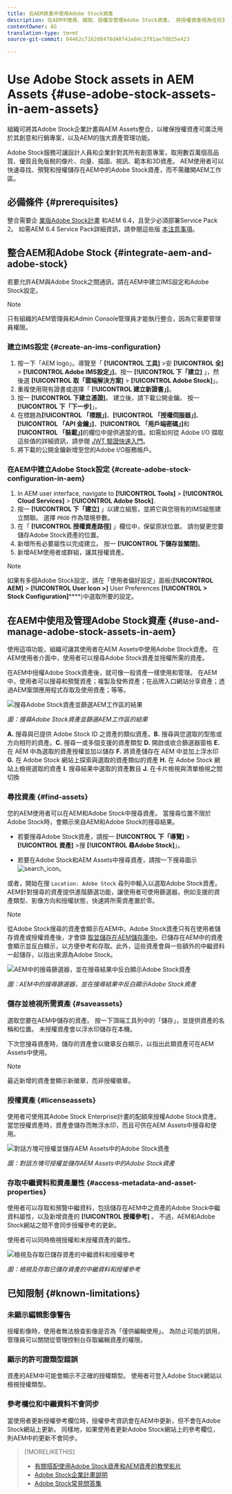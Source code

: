 ```yaml
---
title: 在AEM資產中使用Adobe Stock資產
description: 在AEM中搜尋、擷取、授權及管理Adobe Stock資產。 將授權資產視為任何其他AEM資產。
contentOwner: AG
translation-type: tm+mt
source-git-commit: 04462c7162d8478d48f41e84c2f91ae7d025e423

---
```



# Use Adobe Stock assets in AEM Assets {#use-adobe-stock-assets-in-aem-assets}

組織可將其Adobe Stock企業計畫與AEM Assets整合，以確保授權資產可廣泛用於其創意和行銷專案，以及AEM的強大資產管理功能。

Adobe Stock服務可讓設計人員和企業針對其所有創意專案，取用數百萬個高品質、優質且免版稅的像片、向量、插圖、視訊、範本和3D資產。 AEM使用者可以快速尋找、預覽和授權儲存在AEM中的Adobe Stock資產，而不需離開AEM工作區。

## 必備條件 {#prerequisites}

整合需要企 [業版Adobe Stock計畫](https://stockenterprise.adobe.com/) 和AEM 6.4，且至少必須部署Service Pack 2。 如需AEM 6.4 Service Pack詳細資訊，請參閱這些版 [本注意事項](/help/release-notes/sp-release-notes.md)。

## 整合AEM和Adobe Stock {#integrate-aem-and-adobe-stock}

若要允許AEM與Adobe Stock之間通訊，請在AEM中建立IMS設定和Adobe Stock設定。

>[!NOTE]
>
>只有組織的AEM管理員和Admin Console管理員才能執行整合，因為它需要管理員權限。

### 建立IMS設定 {#create-an-ims-configuration}

1. 按一下「AEM logo」。導覽至「 **[!UICONTROL 工具]** >安 **[!UICONTROL 全]** > **[!UICONTROL Adobe IMS設定」]**。按一 **[!UICONTROL 下「建立]** 」，然後選 **[!UICONTROL 取「雲端解決方案]** > **[!UICONTROL Adobe Stock]**」。
1. 重複使用現有證書或選擇「 **[!UICONTROL 建立新證書」]**。
1. 按一 **[!UICONTROL 下建立憑證]**。 建立後，請下載公開金鑰。 按一 **[!UICONTROL 下「下一步]**」。
1. 在標題為&#x200B;**[!UICONTROL 「標題」]**、**[!UICONTROL 「授權伺服器」]**、**[!UICONTROL 「API 金鑰」]**、**[!UICONTROL 「用戶端密碼」]**&#x200B;和&#x200B;**[!UICONTROL 「裝載」]**&#x200B;的欄位中提供適當的值。如需如何從 Adobe I/O 擷取這些值的詳細資訊，請參閱 [JWT 驗證快速入門](https://www.adobe.io/authentication/auth-methods.html#!AdobeDocs/adobeio-auth/master/JWT/JWT.md)。
1. 將下載的公開金鑰新增至您的Adobe I/O服務帳戶。

### 在AEM中建立Adobe Stock設定 {#create-adobe-stock-configuration-in-aem}

1. In AEM user interface, navigate to **[!UICONTROL Tools]** > **[!UICONTROL Cloud Services]** > **[!UICONTROL Adobe Stock]**.
1. 按一 **[!UICONTROL 下「建立]** 」以建立組態，並將它與您現有的IMS組態建立關聯。 選擇 `PROD` 作為環境參數。
1. 在「 **[!UICONTROL 授權資產路徑]** 」欄位中，保留原狀位置。 請勿變更您要儲存Adobe Stock資產的位置。
1. 新增所有必要屬性以完成建立。 按一 **[!UICONTROL 下儲存並關閉]**。
1. 新增AEM使用者或群組，讓其授權資產。

>[!NOTE]
>
>如果有多個Adobe Stock設定，請在「使用者偏好設定」面板(**[!UICONTROL AEM]** > **[!UICONTROL User Icon >]** User Preferences **[!UICONTROL > Stock Configuration]******)中選取所要的設定。

## 在AEM中使用及管理Adobe Stock資產 {#use-and-manage-adobe-stock-assets-in-aem}

使用這項功能，組織可讓其使用者在AEM Assets中使用Adobe Stock資產。 在AEM使用者介面中，使用者可以搜尋Adobe Stock資產並授權所需的資產。

在AEM中授權Adobe Stock資產後，就可像一般資產一樣使用和管理。 在AEM中，使用者可以搜尋和預覽資產；複製及發佈資產；在品牌入口網站分享資產；透過AEM案頭應用程式存取及使用資產；等等。

![搜尋Adobe Stock資產並篩選AEM工作區的結果](assets/adobe-stock-search-results-workspace.png)

*圖：搜尋Adobe Stock資產並篩選AEM工作區的結果*

**A.** 搜尋與已提供 Adobe Stock ID 之資產的類似資產。**B.** 搜尋與您選取的型態或方向相符的資產。**C.** 搜尋一或多個支援的資產類型 **D.** 開啟或收合篩選器窗格 **E.** 在 AEM 中為選取的資產授權並加以儲存 **F.** 將資產儲存在 AEM 中並加上浮水印 **G.** 在 Adobe Stock 網站上探索與選取的資產類似的資產 **H.** 在 Adobe Stock 網站上檢視選取的資產 **I.** 搜尋結果中選取的資產數目 **J.** 在卡片檢視與清單檢視之間切換

### 尋找資產 {#find-assets}

您的AEM使用者可以在AEM和Adobe Stock中搜尋資產。 當搜尋位置不限於Adobe Stock時，會顯示來自AEM和Adobe Stock的搜尋結果。

* 若要搜尋Adobe Stock資產，請按一 **[!UICONTROL 下「導覽]** > **[!UICONTROL 資產]** >搜 **[!UICONTROL 尋Adobe Stock]**」。

* 若要在Adobe Stock和AEM Assets中搜尋資產，請按一下搜尋圖示 ![search_icon](assets/search_icon.png)。

或者，開始在搜 `Location: Adobe Stock` 尋列中輸入以選取Adobe Stock資產。  AEM針對搜尋的資產提供進階篩選功能，讓使用者可使用篩選器，例如支援的資產類型、影像方向和授權狀態，快速將所需資產置於零。

>[!NOTE]
>
>從Adobe Stock搜尋的資產會顯示在AEM中。Adobe Stock資產只有在使用者儲存資產或授權資產後，才會擷 [取並儲存在AEM](aem-assets-adobe-stock.md#saveassets)[儲存庫中](aem-assets-adobe-stock.md#licenseassets)。已儲存在AEM中的資產會顯示並反白顯示，以方便參考和存取。此外，這些資產會與一些額外的中繼資料一起儲存，以指出來源為Adobe Stock。

![AEM中的搜尋篩選器，並在搜尋結果中反白顯示Adobe Stock資產](assets/aem-search-filters2.jpg)

*圖：AEM中的搜尋篩選器，並在搜尋結果中反白顯示Adobe Stock資產*

### 儲存並檢視所需資產 {#saveassets}

選取您要在AEM中儲存的資產。 按一下頂端工具列中的「儲存」，並提供資產的名稱和位置。 未授權資產會以浮水印儲存在本機。

下次您搜尋資產時，儲存的資產會以徽章反白顯示，以指出此類資產可在AEM Assets中使用。

>[!NOTE]
>
>最近新增的資產會顯示新徽章，而非授權徽章。

### 授權資產 {#licenseassets}

使用者可使用其Adobe Stock Enterprise計畫的配額來授權Adobe Stock資產。 當您授權資產時，資產會儲存而無浮水印，而且可供在AEM Assets中搜尋和使用。

![對話方塊可授權並儲存AEM Assets中的Adobe Stock資產](assets/aem-stock_licenseandsave.jpg)

*圖：對話方塊可授權並儲存AEM Assets中的Adobe Stock資產*

### 存取中繼資料和資產屬性 {#access-metadata-and-asset-properties}

使用者可以存取和預覽中繼資料，包括儲存在AEM中之資產的Adobe Stock中繼資料屬性，以及新增資產的 **[!UICONTROL 授權參考]** 。 不過，AEM和Adobe Stock網站之間不會同步授權參考的更新。

使用者可以同時檢視授權和未授權資產的屬性。

![檢視及存取已儲存資產的中繼資料和授權參考](assets/metadata_properties.jpg)

*圖：檢視及存取已儲存資產的中繼資料和授權參考*

## 已知限制 {#known-limitations}

<!--These next 3 sections used to be accordions until converted to straight Markdown. When accordions are enabled, revert-->

### 未顯示編輯影像警告

授權影像時，使用者無法檢查影像是否為「僅供編輯使用」。 為防止可能的誤用，管理員可以關閉從管理控制台存取編輯資產的權限。

### 顯示的許可證類型錯誤

資產的AEM中可能會顯示不正確的授權類型。 使用者可登入Adobe Stock網站以檢視授權類型。

### 參考欄位和中繼資料不會同步

當使用者更新授權參考欄位時，授權參考資訊會在AEM中更新，但不會在Adobe Stock網站上更新。 同樣地，如果使用者更新Adobe Stock網站上的參考欄位，則AEM中的更新不會同步。

>[!MORELIKETHIS]
>
>* [有關搭配使用Adobe Stock資產和AEM資產的教學影片](https://helpx.adobe.com/experience-manager/kt/assets/using/stock-assets-feature-video-use.html)
>* [Adobe Stock企業計畫說明](https://helpx.adobe.com/enterprise/using/adobe-stock-enterprise.html)
>* [Adobe Stock常見問答集](https://helpx.adobe.com/stock/faq.html)

